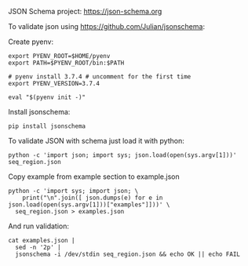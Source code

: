 JSON Schema project: https://json-schema.org


To validate json using https://github.com/Julian/jsonschema:

Create pyenv:
```
export PYENV_ROOT=$HOME/pyenv
export PATH=$PYENV_ROOT/bin:$PATH

# pyenv install 3.7.4 # uncomment for the first time
export PYENV_VERSION=3.7.4

eval "$(pyenv init -)"
```

Install jsonschema:
```
pip install jsonschema
```

To validate JSON with schema just load it with python:
```
python -c 'import json; import sys; json.load(open(sys.argv[1]))' seq_region.json
``` 

Copy example from example section to example.json
```
python -c 'import sys; import json; \
    print("\n".join([ json.dumps(e) for e in json.load(open(sys.argv[1]))["examples"]]))' \
  seq_region.json > examples.json
```

And run validation:
```
cat examples.json |
  sed -n '2p' |
  jsonschema -i /dev/stdin seq_region.json && echo OK || echo FAIL
```
